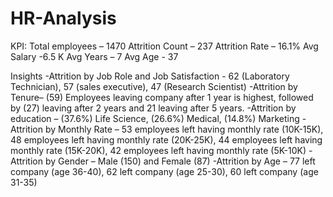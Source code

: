 # HR-Analysis

KPI:
Total employees – 1470
Attrition Count – 237
Attrition Rate – 16.1%
Avg Salary -6.5 K
Avg Years – 7
Avg Age - 37

Insights
-Attrition by Job Role and Job Satisfaction - 62 (Laboratory Technician), 57 (sales executive), 47 (Research Scientist)
-Attrition by Tenure– (59) Employees leaving company after 1 year is highest, followed by (27) leaving after 2 years and 21 leaving after 5 years.
-Attrition by education – (37.6%) Life Science, (26.6%) Medical, (14.8%) Marketing
-Attrition by Monthly Rate – 53 employees left having monthly rate (10K-15K), 48 employees left having monthly rate (20K-25K), 44 employees left having monthly rate (15K-20K), 42 employees left having monthly rate (5K-10K)
-Attrition by Gender – Male (150) and Female (87)
-Attrition by Age – 77 left company (age 36-40), 62 left company (age 25-30), 60 left company (age 31-35)
